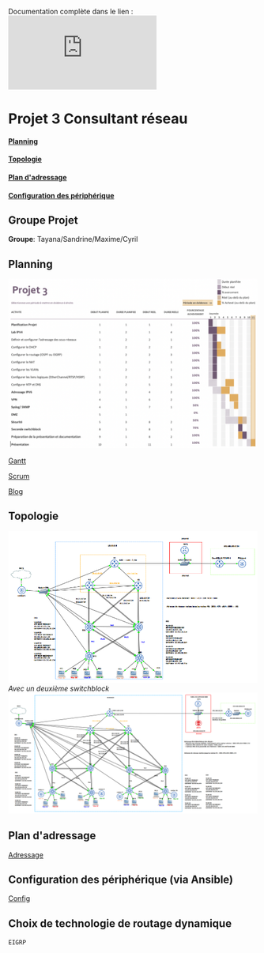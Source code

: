 Documentation complète dans le lien : ![Doc](https://github.com/reseau-2020/projet-three/blob/master/docs/documentation.markdown)

# Projet 3 Consultant réseau
#### [Planning](#Plann)
#### [Topologie](#Topo)
#### [Plan d'adressage](#Plan)
#### [Configuration des périphérique](#Config)

## Groupe Projet

**Groupe**: Tayana/Sandrine/Maxime/Cyril

<a id="Plann"></a>
## Planning

![Planning](https://github.com/reseau-2020/projet-three/blob/master/_annexes/_planning/Planning.png)

[Gantt](https://github.com/reseau-2020/projet-three/blob/master/Gantt_projet_3.xlsx)

[Scrum](https://github.com/reseau-2020/projet-three/projects/1)

[Blog](https://reseau-2020.github.io/projet-three/)

<a id="Topo"></a>
## Topologie
![Topologie](https://github.com/reseau-2020/projet-three/blob/master/_annexes/_topologies/Topologie.PNG)
*Avec un deuxième switchblock*
![Topologie](https://github.com/reseau-2020/projet-three/blob/master/_annexes/_topologies/Topologie_2_switchblocks.png)


<a id="Plan"></a>
## Plan d'adressage

[Adressage](https://github.com/reseau-2020/projet-three/blob/master/Plan%20d'adressage.md)

<a id="Config"></a>
## Configuration des périphérique (via Ansible)
[Config](https://github.com/reseau-2020/projet-three/tree/master/Configurations)

## Choix de technologie de routage dynamique

```
EIGRP
```




